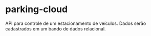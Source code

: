 # parking-cloud
API para controle de um estacionamento de veículos. Dados serão cadastrados em um bando de dados relacional.
